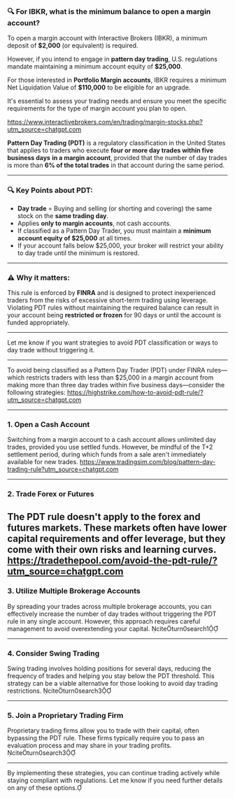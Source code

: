 ### 🔍 **For IBKR, what is the minimum balance to open a margin account?**


To open a margin account with Interactive Brokers (IBKR), a minimum deposit of **$2,000** (or equivalent) is required. 

However, if you intend to engage in **pattern day trading**, U.S. regulations mandate maintaining a minimum account equity of **$25,000**. 

For those interested in **Portfolio Margin accounts**, IBKR requires a minimum Net Liquidation Value of **$110,000** to be eligible for an upgrade.

It's essential to assess your trading needs and ensure you meet the specific requirements for the type of margin account you plan to open. 

https://www.interactivebrokers.com/en/trading/margin-stocks.php?utm_source=chatgpt.com


**Pattern Day Trading (PDT)** is a regulatory classification in the United States that applies to traders who execute **four or more day trades within five business days** **in a margin account**, provided that the number of day trades is more than **6% of the total trades** in that account during the same period.

---

### 🔍 **Key Points about PDT:**

- **Day trade** = Buying and selling (or shorting and covering) the same stock on the **same trading day**.
- Applies **only to margin accounts**, not cash accounts.
- If classified as a Pattern Day Trader, you must maintain a **minimum account equity of $25,000** at all times.
- If your account falls below $25,000, your broker will restrict your ability to day trade until the minimum is restored.

---

### ⚠️ **Why it matters:**

This rule is enforced by **FINRA** and is designed to protect inexperienced traders from the risks of excessive short-term trading using leverage. Violating PDT rules without maintaining the required balance can result in your account being **restricted or frozen** for 90 days or until the account is funded appropriately.

---

Let me know if you want strategies to avoid PDT classification or ways to day trade without triggering it.

---

To avoid being classified as a Pattern Day Trader (PDT) under FINRA rules—which restricts traders with less than $25,000 in a margin account from making more than three day trades within five business days—consider the following strategies:
https://highstrike.com/how-to-avoid-pdt-rule/?utm_source=chatgpt.com


---

### 1. **Open a Cash Account**
Switching from a margin account to a cash account allows unlimited day trades, provided you use settled funds. However, be mindful of the T+2 settlement period, during which funds from a sale aren't immediately available for new trades. 
https://www.tradingsim.com/blog/pattern-day-trading-rule?utm_source=chatgpt.com

---

### 2. **Trade Forex or Futures**
The PDT rule doesn't apply to the forex and futures markets. These markets often have lower capital requirements and offer leverage, but they come with their own risks and learning curves.
https://tradethepool.com/avoid-the-pdt-rule/?utm_source=chatgpt.com
---

### 3. **Utilize Multiple Brokerage Accounts**
By spreading your trades across multiple brokerage accounts, you can effectively increase the number of day trades without triggering the PDT rule in any single account. However, this approach requires careful management to avoid overextending your capital. citeturn0search1

---

### 4. **Consider Swing Trading**
Swing trading involves holding positions for several days, reducing the frequency of trades and helping you stay below the PDT threshold. This strategy can be a viable alternative for those looking to avoid day trading restrictions. citeturn0search3

---

### 5. **Join a Proprietary Trading Firm**
Proprietary trading firms allow you to trade with their capital, often bypassing the PDT rule. These firms typically require you to pass an evaluation process and may share in your trading profits. citeturn0search3

---

By implementing these strategies, you can continue trading actively while staying compliant with regulations. Let me know if you need further details on any of these options. 

